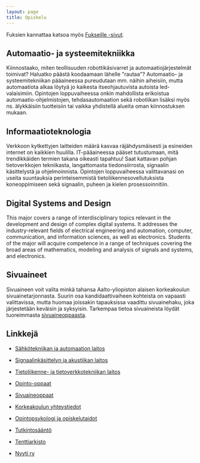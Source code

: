 ```yaml
---
layout: page
title: Opiskelu
---
```

Fuksien kannattaa katsoa myös [Fukseille -sivut](fuksit).

## Automaatio- ja systeemitekniikka

Kiinnostaako, miten teollisuuden robottikäsivarret ja automaatiojärjestelmät toimivat? Haluatko päästä koodaamaan lähelle "rautaa"? Automaatio- ja systeemitekniikan pääaineessa pureudutaan mm. näihin aiheisiin, mutta automaatiota alkaa löytyä jo kaikesta itseohjautuvista autoista led-valaisimiin. Opintojen loppuvaiheessa onkin mahdollista erikoistua automaatio-ohjelmistojen, tehdasautomaation sekä robotiikan lisäksi myös ns. älykkäisiin tuotteisiin tai vaikka yhdistellä alueita oman kiinnostuksen mukaan.

## Informaatioteknologia

Verkkoon kytkettyjen laitteiden määrä kasvaa räjähdysmäisesti ja esineiden internet on kaikkien huulilla. IT-pääaineessa pääset tutustumaan, mitä trendikkäiden termien takana oikeasti tapahtuu! Saat kattavan pohjan tietoverkkojen tekniikasta, langattomasta tiedonsiirrosta, signaalin käsittelystä ja ohjelmoinnista. Opintojen loppuvaiheessa valittavanasi on useita suuntauksia perinteisemmistä tietoliikennesovellutuksista koneoppimiseen sekä signaalin, puheen ja kielen prosessoinnitiin.

## Digital Systems and Design

This major covers a range of interdisciplinary topics relevant in the development and design of complex digital systems. It addresses the industry-relevant fields of electrical engineering and automation, computer, communication, and information sciences, as well as electronics. Students of the major will acquire competence in a range of techniques covering the broad areas of mathematics, modeling and analysis of signals and systems, and electronics.

## Sivuaineet

Sivuaineen voit valita minkä tahansa Aalto-yliopiston alaisen korkeakoulun sivuainetarjonnasta. Suurin osa kandidaattivaiheen kohteista on vapaasti valittavissa, mutta huomaa joissakin tapauksissa vaadittu sivuainehaku, joka järjestetään keväisin ja syksyisin. Tarkempaa tietoa sivuaineista löydät tuoreimmasta [sivuaineoppaasta](http://studyguides.aalto.fi/minors-guide/).

## Linkkejä

* [Sähkötekniikan ja automaation laitos](http://eea.aalto.fi/fi/)
* [Signaalinkäsittelyn ja akustiikan laitos](http://spa.aalto.fi/fi/)
* [Tietoliikenne- ja tietoverkkotekniikan laitos](http://comnet.aalto.fi/fi/)

* [Opinto-oppaat](http://studyguides.aalto.fi/elec/)
* [Sivuaineoppaat](http://studyguides.aalto.fi/minors-guide/)
* [Korkeakoulun yhteystiedot](https://into.aalto.fi/display/fikandelec/Yhteystiedot)
* [Opintopsykologi ja opiskelutaidot](https://into.aalto.fi/display/fiopisk/Opinto-+ja+uraohjauspsykologit)
* [Tutkintosääntö](https://into.aalto.fi/pages/viewpage.action?pageId=1183863)

* [Tenttiarkisto](http://www.tenttiarkisto.fi)
* [Nyyti ry](https://www.nyyti.fi/)
